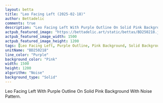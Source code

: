 ```yaml
---
layout: betta
title: "Leo Facing Left (2025-02-18)"
author: Bettadelic
comments: true
description: "Leo Facing Left With Purple Outline On Solid Pink Background With Noise Pattern."
actpub_featured_image: "https://bettadelic.art/static/bettas/BD250218.jpg"
actpub_featured_image_width: 1500
actpub_featured_image_height: 1200
tags: [Leo Facing Left, Purple Outline, Pink Background, Solid Background Pattern, Noise Pattern, February 2025]
unitName: "BD250218"
line_color: "Purple"
background_color: "Pink"
width: 1500
height: 1200
algorithm: "Noise"
background_type: "Solid"
---
```


Leo Facing Left With Purple Outline On Solid Pink Background With Noise Pattern.
